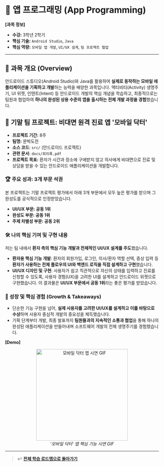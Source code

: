 # 📱 앱 프로그래밍 (App Programming)

**[과목 정보]**
- **수강:** 3학년 2학기
- **핵심 기술:** `Android Studio`, `Java`
- **핵심 역량:** `모바일 앱 개발`, `UI/UX 설계`, `팀 프로젝트 협업`

---

## 📖 과목 개요 (Overview)
안드로이드 스튜디오(Android Studio)와 Java를 활용하여 **실제로 동작하는 모바일 애플리케이션을 기획하고 개발**하는 능력을 배양한 과목입니다. 액티비티(Activity) 생명주기, UI 위젯, 인텐트(Intent) 등 안드로이드 개발의 핵심 개념을 학습하고, 최종적으로는 팀원과 협업하여 **하나의 완성된 상용 수준의 앱을 출시하는 전체 개발 과정을 경험**했습니다.

## 🚀 기말 팀 프로젝트: 비대면 원격 진료 앱 '모바일 닥터'

- **프로젝트 기간:** 8주
- **팀명:** 문박도전
- **소스 코드**: `src/` (안드로이드 프로젝트)
- **관련 문서**: `docs/회의록.pdf`
- **프로젝트 목표:** 환자가 시간과 장소에 구애받지 않고 의사에게 비대면으로 진료 및 상담을 받을 수 있는 안드로이드 애플리케이션을 개발합니다.

### 🏆 주요 성과: 3개 부문 석권
본 프로젝트는 기말 프로젝트 평가에서 아래 3개 부문에서 모두 높은 평가를 받으며 그 완성도를 공식적으로 인정받았습니다.
-   **UI/UX 부문: 공동 1위**
-   **완성도 부문: 공동 1위**
-   **주제 차별성 부문: 공동 2위**

### 🛠️ 나의 핵심 기여 및 구현 내용
저는 팀 내에서 **환자 측의 핵심 기능 개발과 전체적인 UI/UX 설계를 주도**했습니다.

-   **환자용 핵심 기능 개발**: 환자의 회원가입, 로그인, 의사/환자 역할 선택, 증상 입력 등 **환자가 사용하는 전체 플로우의 UI와 백엔드 로직을 직접 설계하고 구현**했습니다.
-   **UI/UX 디자인 및 구현**: 사용자가 쉽고 직관적으로 자신의 상태를 입력하고 진료를 신청할 수 있도록, 사용자 경험(UX)을 고려한 UI를 설계하고 안드로이드 위젯으로 구현했습니다. 이 결과물은 **UI/UX 부문에서 공동 1위**라는 좋은 평가를 받았습니다.

### 🌱 성장 및 핵심 경험 (Growth & Takeaways)
-   단순한 기능 구현을 넘어, **실제 사용자를 고려한 UI/UX를 설계하고 이를 바탕으로 수상**하며 사용자 중심적 개발의 중요성을 체득했습니다.
-   기획 단계부터 개발, 최종 발표까지 **팀원들과의 지속적인 소통과 협업**을 통해 하나의 완성된 애플리케이션을 만들어내며 소프트웨어 개발의 전체 생명주기를 경험했습니다.

**[Demo]**
<p align="center">
  <img src="./assets/mobile-doctor-demo.gif" alt="모바일 닥터 앱 시연 GIF" width="300"/>
  <br/>
  <i>'모바일 닥터' 앱 핵심 기능 시연 GIF</i>
</p>

---
> ↩️ **[전체 학습 로드맵으로 돌아가기](../../README.md)**
